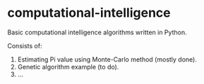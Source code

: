 # computational-intelligence
Basic computational intelligence algorithms written in Python.

Consists of:
1. Estimating Pi value using Monte-Carlo method (mostly done).
2. Genetic algorithm example (to do).
3. ...
